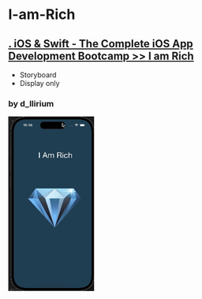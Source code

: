 # I-am-Rich

## [. iOS & Swift - The Complete iOS App Development Bootcamp >> I am Rich](https://brq.udemy.com/course/ios-13-app-development-bootcamp/learn/lecture/16250978#questions)

  - Storyboard
  - Display only

### by d_llirium

![I Am Rich](https://github.com/d-llirium/I-am-Rich/blob/main/gif.gif)
